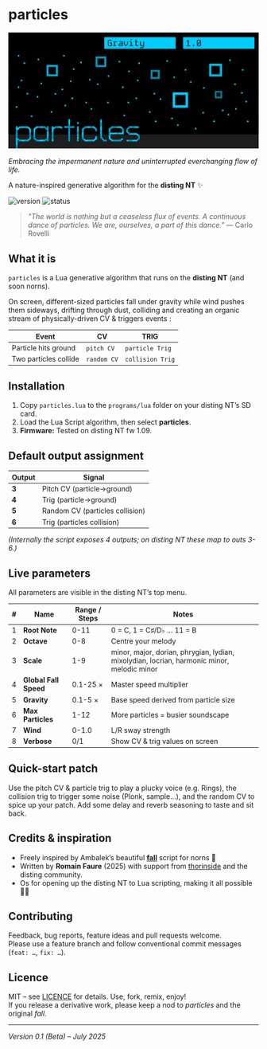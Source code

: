 # particles  

![particles](/assets/img/particles.png)

*Embracing the impermanent nature and uninterrupted everchanging flow of life.*

A nature-inspired generative algorithm for the **disting NT** ✨

![version](https://img.shields.io/badge/version-v0.1-blue) ![status](https://img.shields.io/badge/status-beta-orange)  

> *"The world is nothing but a ceaseless flux of events. A continuous dance of particles. We are, ourselves, a part of this dance."*
— Carlo Rovelli

## What it is
`particles` is a Lua generative algorithm that runs on the **disting NT** (and soon norns).  

On screen, different-sized particles fall under gravity while wind pushes them sideways, drifting through dust, colliding and creating an organic stream of physically-driven CV & triggers events :

| Event | CV | TRIG |
|-------|----|------|
| Particle hits ground | `pitch CV` | `particle Trig` |
| Two particles collide | `random CV` | `collision Trig` |

## Installation

1. Copy `particles.lua` to the `programs/lua` folder on your disting NT’s SD card.  
2. Load the Lua Script algorithm, then select **particles**.  
3. **Firmware:** Tested on disting NT fw 1.09.

## Default output assignment

| Output | Signal |
|--------|--------|
| **3** | Pitch CV (particle→ground) |
| **4** | Trig (particle→ground) |
| **5** | Random CV (particles collision) |
| **6** | Trig (particles collision) |

*(Internally the script exposes 4 outputs; on disting NT these map to outs 3-6.)*

## Live parameters

All parameters are visible in the disting NT’s top menu.

| # | Name | Range / Steps | Notes |
|---|------|---------------|-------|
| 1 | **Root Note** | 0-11 | 0 = C, 1 = C♯/D♭ … 11 = B |
| 2 | **Octave** | 0-8 | Centre your melody |
| 3 | **Scale** | 1-9 | minor, major, dorian, phrygian, lydian, mixolydian, locrian, harmonic minor, melodic minor |
| 4 | **Global Fall Speed** | 0.1-25 × | Master speed multiplier |
| 5 | **Gravity** | 0.1-5 × | Base speed derived from particle size |
| 6 | **Max Particles** | 1-12 | More particles = busier soundscape
| 7 | **Wind** | 0-1.0 | L/R sway strength |
| 8 | **Verbose** | 0/1 | Show CV & trig values on screen |

## Quick-start patch

Use the pitch CV & particle trig to play a plucky voice  (e.g. Rings), the collision trig to trigger some noise (Plonk, sample...), and the random CV to spice up your patch. Add some delay and reverb seasoning to taste and sit back.

## Credits & inspiration

* Freely inspired by Ambalek’s beautiful [**fall**](https://github.com/ambalek/fall) script for norns 🍃  
* Written by **Romain Faure** (2025) with support from [thorinside](https://github.com/thorinside) and the disting community.
* Os for opening up the disting NT to Lua scripting, making it all possible 🙌🏼

## Contributing

Feedback, bug reports, feature ideas and pull requests welcome.  
Please use a feature branch and follow conventional commit messages (`feat: …`, `fix: …`).

## Licence

MIT – see [LICENCE](./LICENCE) for details. Use, fork, remix, enjoy!  
If you release a derivative work, please keep a nod to *particles* and the original *fall*.

---

*Version 0.1 (Beta) – July 2025*